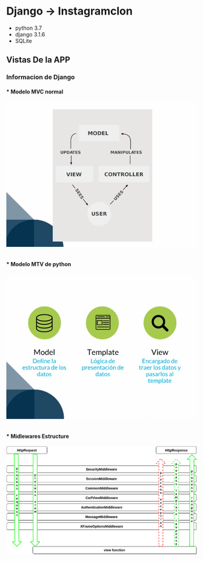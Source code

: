 # Django  -> Instagramclon

* python 3.7
* django 3.1.6
* SQLite

## Vistas De la APP


### Informacion de Django
#### * Modelo MVC normal
<img src="blobs/modelview_python.png"
     alt="Markdown Monster icon"
     style="float: left; margin-right: 10px;" />


&nbsp;
 #### * Modelo MTV de python
<img src="blobs/MTV.png"
     alt="Markdown Monster icon"
     style="float: left; margin-right: 10px;" />

     alt="Markdown Monster icon"
     style="float: left; margin-right: 10px;" />


&nbsp;
 #### * Midlewares Estructure
<img src="blobs/midle.png"
     alt="Markdown Monster icon"
     style="float: left; margin-right: 10px;" />
